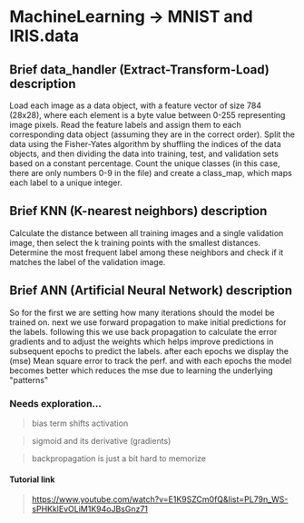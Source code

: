 # MachineLearning -> MNIST and IRIS.data

  ## Brief data_handler (Extract-Transform-Load) description
  
Load each image as a data object, with a feature vector of size 784 (28x28), where each element is a byte value between 0-255 representing image pixels.
Read the feature labels and assign them to each corresponding data object (assuming they are in the correct order).
Split the data using the Fisher-Yates algorithm by shuffling the indices of the data objects, and then dividing the data into training, test, and validation sets based on a constant percentage.
Count the unique classes (in this case, there are only numbers 0-9 in the file) and create a class_map, which maps each label to a unique integer.
   
   ## Brief KNN (K-nearest neighbors) description
   
   Calculate the distance between all training images and a single validation image, then select the k training points with the smallest distances. Determine   the most frequent label among these neighbors and check if it matches the label of the validation image.
   
  ## Brief ANN (Artificial Neural Network) description
  
  So for the first we are setting how many iterations should the model be trained on.
next we use forward propagation to make initial predictions for the labels.
following this we use back propagation to calculate the error gradients and to adjust the 
weights which helps improve predictions in subsequent epochs to predict the labels.
after each epochs we display the (mse) Mean square error to track the perf.
and with each epochs the model becomes better which reduces the mse due to learning the underlying "patterns"


### Needs exploration...
> bias term shifts activation

> sigmoid and its derivative (gradients)

> backpropagation is just a bit hard to memorize

#### Tutorial link
> https://www.youtube.com/watch?v=E1K9SZCm0fQ&list=PL79n_WS-sPHKklEvOLiM1K94oJBsGnz71
